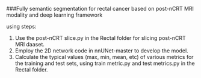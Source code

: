 ###Fully semantic segmentation for rectal cancer based on post-nCRT MRl modality and deep learning framework

using steps:
1. Use the post-nCRT slice.py in the Rectal folder for slicing post-nCRT MRl daaset. 
2. Employ the 2D network code in nnUNet-master to develop the model. 
3. Calculate the typical values (max, min, mean, etc) of various metrics for the training and test sets, using train metric.py and test metrics.py in the Rectal folder.